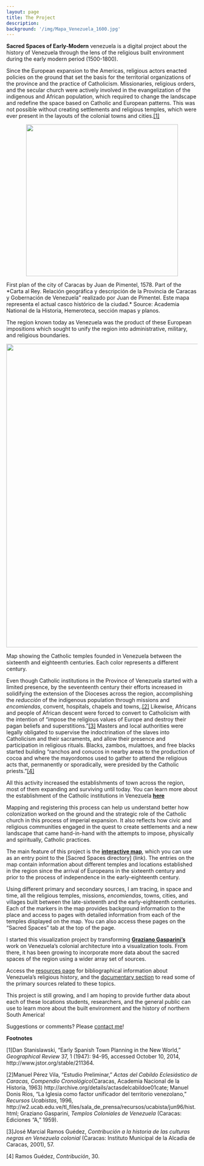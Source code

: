 ```yaml
---
layout: page
title: The Project
description:
background: '/img/Mapa_Venezuela_1600.jpg'
---
```

**Sacred Spaces of Early-Modern** venezuela is a digital project about the history of Venezuela through the lens of the religious built environment during the early modern period (1500-1800).

Since the European expansion to the Americas, religious actors enacted policies on the ground that set the basis for the territorial organizations of the province and the practice of Catholicism. Missionaries, religious orders, and the secular church were actively involved in the evangelization of the indigenous and African population, which required to change the landscape and redefine the space based on Catholic and European patterns. This was not possible without creating settlements and religious temples, which were ever present in the layouts of the colonial towns and cities.<a href="#section1">[1]</a>  

<img src="/mapping-venezuela/img/posts/Caracas1578.jpg" style="display: block; width: 400px; margin-right: auto; margin-left: auto;" />
<p class="caption123">First plan of the city of Caracas by Juan de Pimentel, 1578. Part of the *Carta al Rey. Relación geográfica y descripción de la Provincia de Caracas y Gobernación de Venezuela” realizado por Juan de Pimentel. Este mapa representa el actual casco histórico de la ciudad.* Source: Academia National de la Historia, Hemeroteca, sección mapas y planos.</p>

The region known today as Venezuela was the product of these European impositions which sought to unify the region into administrative, military, and religious boundaries.

<img src="/mapping-venezuela/img/Chronological-Map-Venezuela.png" style="display: block; width: 800px; margin-right: auto; margin-left: auto;" />
<p class="caption123">Map showing the Catholic temples founded in Venezuela between the sixteenth and eighteenth centuries. Each color represents a different century. </p>

Even though Catholic institutions in the Province of Venezuela started with a limited presence, by the seventeenth century their efforts increased in solidifying the extension of the Dioceses across the region, accomplishing the *reducción* of the indigenous population through missions and *encomiendas*, convent, hospitals, chapels and towns,.<a href="#section2">[2]</a>  Likewise, Africans and people of African descent were forced to convert to Catholicism with the intention of “impose the religious values of Europe and destroy their pagan beliefs and superstitions.”<a href="#section3">[3]</a>  Masters and local authorities were legally obligated to supervise the indoctrination of the slaves into Catholicism and their sacraments, and allow their presence and participation in religious rituals. Blacks, zambos, mulattoes, and free blacks started building “ranchos and conucos in nearby areas to the production of cocoa and where the mayordomos used to gather to attend the religious acts that, permanently or sporadically, were presided by the Catholic priests.”<a href="#section4">[4]</a>

All this activity increased the establishments of town across the region, most of them expanding and surviving until today. You can learn more about the establishment of the Catholic institutions in Venezuela [**here**](/mapping-venezuela/church)

Mapping and registering this process can help us understand better how colonization worked on the ground and the strategic role of the Catholic church in this process of imperial expansion. It also reflects how civic and religious communities engaged in the quest to create settlements and a new landscape that came hand-in-hand with the attempts to impose, physically and spiritually, Catholic practices.

The main feature of this project is the [**interactive map**](index.html), which you can use as an entry point to the [Sacred Spaces directory] (link). The entries on the map contain information about different temples and locations established in the region since the arrival of Europeans in the sixteenth century and prior to the process of independence in the early-eighteenth century.

Using different primary and secondary sources, I am tracing, in space and time, all the religious temples, missions, *encomiendas*, towns, cities, and villages built between the late-sixteenth and the early-eighteenth centuries. Each of the markers in the map provides background information to the place and access to pages with detailed information from each of the temples displayed on the map. You can also access these pages on the “Sacred Spaces” tab at the top of the page.

I started this visualization project by transforming [**Graziano Gasparini’s**](/mapping-venezuela//gasparini) work on Venezuela’s colonial architecture into a visualization tools. From there, it has been growing to incorporate more data about the sacred spaces of the region using a wider array set of sources.

Access the [resources page](/mapping-venezuela//bibliography) for bibliographical information about Venezuela’s religious history, and the [documentary section](/mapping-venezuela//documents) to read some of the primary sources related to these topics.

This project is still growing, and I am hoping to provide further data about each of these locations students, researchers, and the general public can use to learn more about the built environment and the history of northern South America!

Suggestions or comments? Please [contact me](/mapping-venezuela/author)!


**Footnotes**

<p id="section1">[1]Dan Stanislawski, “Early Spanish Town Planning in the New World,” <i>Geographical Review</i> 37, 1 (1947): 94-95, accessed October 10, 2014, http://www.jstor.org/stable/211364.</p>
<p id="section2">[2]Manuel Pérez Vila, “Estudio Preliminar,” <i>Actas del Cabildo Eclesiástico de Caracas, Compendio Cronológico</i>(Caracas, Academia Nacional de la Historia, 1963) http://archive.org/details/actasdelcabildoe01cate; Manuel Donis Ríos, “La Iglesia como factor unificador del territorio venezolano,” <i>Recursos Ucabistas</i>, 1996, http://w2.ucab.edu.ve/tl_files/sala_de_prensa/recursos/ucabista/jun96/hist.html; Graziano Gasparini, <i>Templos Coloniales de Venezuela</i> (Caracas: Ediciones “A,” 1959).</p>
<p id="section3">[3]José Marcial Ramos Guédez, <i>Contribución a la historia de las culturas negras en Venezuela colonial</i> (Caracas: Instituto Municipal de la Alcadía de Caracas, 2001), 57.</p>
<p id="section4">[4] Ramos Guédez, <i>Contribución</i>, 30.</p>
